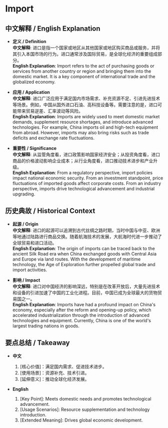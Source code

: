 # Import

## 中文解释 / English Explanation

* **定义 / Definition**  
  **中文解释**: 进口是指一个国家或地区从其他国家或地区购买商品或服务，并将其引入本国市场的行为。进口通常涉及国际贸易，是全球化经济的重要组成部分。  
  **English Explanation**: Import refers to the act of purchasing goods or services from another country or region and bringing them into the domestic market. It is a key component of international trade and the globalized economy.

* **应用 / Application**  
  **中文解释**: 进口广泛应用于满足国内市场需求、补充资源不足、引进先进技术等场景。例如，中国从国外进口石油、高科技设备等。需要注意的是，进口可能带来贸易逆差、汇率波动等风险。  
  **English Explanation**: Imports are widely used to meet domestic market demands, supplement resource shortages, and introduce advanced technologies. For example, China imports oil and high-tech equipment from abroad. However, imports may also bring risks such as trade deficits and exchange rate fluctuations.

* **重要性 / Significance**  
  **中文解释**: 从监管角度看，进口政策影响国家经济安全；从投资角度看，进口商品的价格波动影响企业成本；从行业角度看，进口推动技术进步和产业升级。  
  **English Explanation**: From a regulatory perspective, import policies impact national economic security. From an investment standpoint, price fluctuations of imported goods affect corporate costs. From an industry perspective, imports drive technological advancement and industrial upgrading.

## 历史典故 / Historical Context

* **起源 / Origin**  
  **中文解释**: 进口的起源可以追溯到古代丝绸之路时期，当时中国与中亚、欧洲等地通过陆路进行商品交换。随着航海技术的发展，大航海时代进一步推动了全球贸易和进口活动。  
  **English Explanation**: The origin of imports can be traced back to the ancient Silk Road era when China exchanged goods with Central Asia and Europe via land routes. With the development of maritime technology, the Age of Exploration further propelled global trade and import activities.

* **影响 / Impact**  
  **中文解释**: 进口对中国经济的影响深远，特别是在改革开放后，大量先进技术和设备的引进加速了中国的工业化进程。目前，中国已成为全球最大的货物贸易国之一。  
  **English Explanation**: Imports have had a profound impact on China's economy, especially after the reform and opening-up policy, which accelerated industrialization through the introduction of advanced technologies and equipment. Currently, China is one of the world's largest trading nations in goods.

## 要点总结 / Takeaway

* **中文**  
  1. [核心价值]：满足国内需求、促进技术进步。
  2. [使用场景]：资源补充、技术引进。
  3. [延伸意义]：推动全球化经济发展。

* **English**  
  1. [Key Point]: Meets domestic needs and promotes technological advancement.
  2. [Usage Scenarios]: Resource supplementation and technology introduction.
  3. [Extended Meaning]: Drives global economic development.